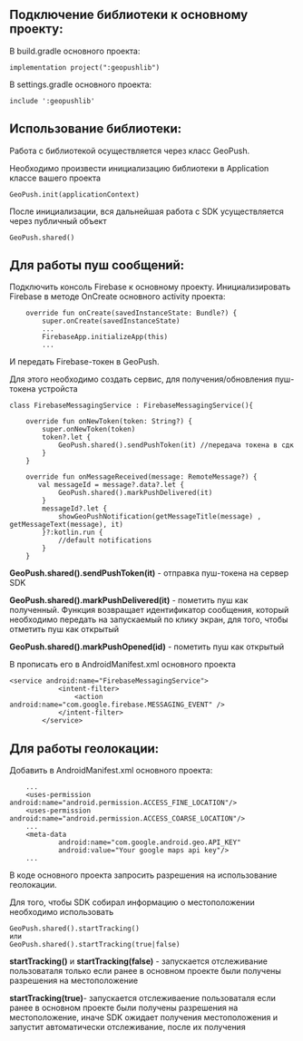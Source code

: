 ## Подключение библиотеки к основному проекту:
В build.gradle основного проекта:
```
implementation project(":geopushlib")
```
В settings.gradle основного проекта:
```
include ':geopushlib'
```

## Использование библиотеки:
Работа с библиотекой осуществляется через класс GeoPush.

Необходимо произвести инициализацию библиотеки в Application классе вашего проекта
```
GeoPush.init(applicationContext)
```
После инициализации, вся дальнейшая работа с SDK усуществляется через публичный объект
```
GeoPush.shared()
```

## Для работы пуш сообщений:
Подключить консоль Firebase к основному проекту.
Инициализировать Firebase в методе OnCreate основного activity проекта:
```
    override fun onCreate(savedInstanceState: Bundle?) {
        super.onCreate(savedInstanceState)
        ...
        FirebaseApp.initializeApp(this)
        ...
```
И передать Firebase-токен в GeoPush. 

Для этого необходимо создать сервис, для получения/обновления пуш-токена устройста
```
class FirebaseMessagingService : FirebaseMessagingService(){

    override fun onNewToken(token: String?) {
        super.onNewToken(token)
        token?.let { 
            GeoPush.shared().sendPushToken(it) //передача токена в сдк
        }
    }

    override fun onMessageReceived(message: RemoteMessage?) {
       val messageId = message?.data?.let {
            GeoPush.shared().markPushDelivered(it)
        }
        messageId?.let { 
            showGeoPushNotification(getMessageTitle(message) , getMessageText(message), it)
        }?:kotlin.run {
            //default notifications
        }
    }
```
**GeoPush.shared().sendPushToken(it)** - отправка пуш-токена на сервер SDK

**GeoPush.shared().markPushDelivered(it)** - пометить пуш как полученный. Функция возвращает идентификатор сообщения, который необходимо передать на запускаемый по клику экран, для того, чтобы отметить пуш как открытый

**GeoPush.shared().markPushOpened(id)** - пометить пуш как открытый

B прописать его в AndroidManifest.xml основного проекта
```
<service android:name="FirebaseMessagingService">
            <intent-filter>
                <action android:name="com.google.firebase.MESSAGING_EVENT" />
            </intent-filter>
        </service>
```

## Для работы геолокации:
Добавить в AndroidManifest.xml основного проекта:
```
    ...
    <uses-permission android:name="android.permission.ACCESS_FINE_LOCATION"/>
    <uses-permission android:name="android.permission.ACCESS_COARSE_LOCATION"/>
    ...
    <meta-data
            android:name="com.google.android.geo.API_KEY"
            android:value="Your google maps api key"/>
    ...
```
В коде основного проекта запросить разрешения на использование геолокации.

Для того, чтобы SDK собирал информацию о местоположении необходимо использовать
```
GeoPush.shared().startTracking()
или
GeoPush.shared().startTracking(true|false)
```
**startTracking()** и 
**startTracking(false)** - запускается отслеживание пользоваталя только если ранее в основном проекте были получены разрешения на местоположение

**startTracking(true)**- запускается отслеживаение пользоваталя если ранее в основном проекте были получены разрешения на местоположение, иначе SDK ожидает получения местоположения и запустит автоматически отслеживание, после их получения

